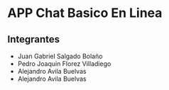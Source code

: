 # APP Chat Basico En Linea
## Integrantes
- Juan Gabriel Salgado Bolaño
- Pedro Joaquin Florez Villadiego
- Alejandro Avila Buelvas 
- Alejandro Avila Buelvas





